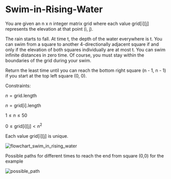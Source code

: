 # Swim-in-Rising-Water

You are given an n x n integer matrix grid where each value grid[i][j] represents the elevation at that point (i, j).

The rain starts to fall. At time t, the depth of the water everywhere is t. You can swim from a square to another 4-directionally adjacent square if and only if the elevation of both squares individually are at most t. You can swim infinite distances in zero time. Of course, you must stay within the boundaries of the grid during your swim.

Return the least time until you can reach the bottom right square (n - 1, n - 1) if you start at the top left square (0, 0).

Constraints:

$n = \text{grid.length}$

$n = \text{grid[i].length}$

$1 \le n \le 50$

$0 \le \text{grid[i][j]} < n^2$

Each value grid[i][j] is unique.

![flowchart_swim_in_rising_water](https://github.com/ParvinBayati/Swim-in-Rising-Water/assets/91033182/60c22ff3-4740-4067-be9b-ff76ca6a2887)

Possible paths for different times to reach the end from square (0,0) for the example

![possible_path](https://github.com/ParvinBayati/Swim-in-Rising-Water/assets/91033182/1bca6986-3da1-4b39-b1b6-75dd869ccd4d)

